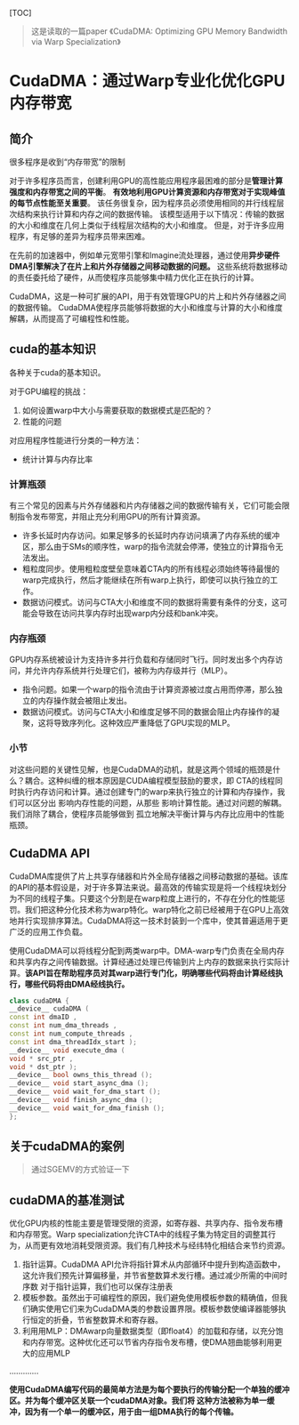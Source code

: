 

[TOC]

> 这是读取的一篇paper 《CudaDMA: Optimizing GPU Memory Bandwidth via Warp Specialization》
>
> [cudaDMA]: https://github.com/lightsighter/CudaDMA

# CudaDMA：通过Warp专业化优化GPU内存带宽

## 简介

很多程序是收到“内存带宽”的限制

对于许多程序员而言，创建利用GPU的高性能应用程序最困难的部分是**管理计算强度和内存带宽之间的平衡**。 **有效地利用GPU计算资源和内存带宽对于实现峰值的每节点性能至关重要**。 该任务很复杂，因为程序员必须使用相同的并行线程层次结构来执行计算和内存之间的数据传输。 该模型适用于以下情况：传输的数据的大小和维度在几何上类似于线程层次结构的大小和维度。 但是，对于许多应用程序，有足够的差异为程序员带来困难。

在先前的加速器中，例如单元宽带引擎和Imagine流处理器，通过使用**异步硬件DMA引擎解决了在片上和片外存储器之间移动数据的问题。** 这些系统将数据移动的责任委托给了硬件，从而使程序员能够集中精力优化正在执行的计算。

CudaDMA，这是一种可扩展的API，用于有效管理GPU的片上和片外存储器之间的数据传输。 CudaDMA使程序员能够将数据的大小和维度与计算的大小和维度解耦，从而提高了可编程性和性能。



## cuda的基本知识

各种关于cuda的基本知识。

对于GPU编程的挑战：

1. 如何设置warp中大小与需要获取的数据模式是匹配的？
2. 性能的问题

对应用程序性能进行分类的一种方法：

- 统计计算与内存比率

### 计算瓶颈

有三个常见的因素与片外存储器和片内存储器之间的数据传输有关，它们可能会限制指令发布带宽，并阻止充分利用GPU的所有计算资源。

- 许多长延时内存访问。如果足够多的长延时内存访问填满了内存系统的缓冲区，那么由于SMs的顺序性，warp的指令流就会停滞，使独立的计算指令无法发出。
- 粗粒度同步。使用粗粒度壁垒意味着CTA内的所有线程必须始终等待最慢的warp完成执行，然后才能继续在所有warp上执行，即使可以执行独立的工作。
- 数据访问模式。访问与CTA大小和维度不同的数据将需要有条件的分支，这可能会导致在访问共享内存时出现warp内分歧和bank冲突。

### 内存瓶颈

GPU内存系统被设计为支持许多并行负载和存储同时飞行。同时发出多个内存访问，并允许内存系统并行处理它们，被称为内存级并行（MLP）。

- 指令问题。如果一个warp的指令流由于计算资源被过度占用而停滞，那么独立的内存操作就会被阻止发出。
- 数据访问模式。访问与CTA大小和维度足够不同的数据会阻止内存操作的凝聚，这将导致序列化。这种效应严重降低了GPU实现的MLP。

### 小节

对这些问题的关键性见解，也是CudaDMA的动机，就是这两个领域的瓶颈是什么？耦合。这种纠缠的根本原因是CUDA编程模型鼓励的要求，即 CTA的线程同时执行内存访问和计算。通过创建专门的warp来执行独立的计算和内存操作，我们可以区分出 影响内存性能的问题，从那些 影响计算性能。通过对问题的解耦。我们消除了耦合，使程序员能够做到 孤立地解决平衡计算与内存比应用中的性能瓶颈。



## CudaDMA API

CudaDMA库提供了片上共享存储器和片外全局存储器之间移动数据的基础。该库的API的基本假设是，对于许多算法来说。最高效的传输实现是将一个线程块划分为不同的线程子集。只要这个分割是在warp粒度上进行的，不存在分化的性能惩罚。我们把这种分化技术称为warp特化。warp特化之前已经被用于在GPU上高效地并行实现排序算法。CudaDMA将这一技术封装到一个库中，使其普遍适用于更广泛的应用工作负载。

使用CudaDMA可以将线程分配到两类warp中。DMA-warp专门负责在全局内存和共享内存之间传输数据。计算经通过处理已传输到片上内存的数据来执行实际计算。**该API旨在帮助程序员对其warp进行专门化，明确哪些代码将由计算经线执行，哪些代码将由DMA经线执行。**

```c++
class cudaDMA {
__device__ cudaDMA (
const int dmaID ,
const int num_dma_threads ,
const int num_compute_threads ,
const int dma_threadIdx_start );
__device__ void execute_dma (
void * src_ptr ,
void * dst_ptr );
__device__ bool owns_this_thread ();
__device__ void start_async_dma ();
__device__ void wait_for_dma_start ();
__device__ void finish_async_dma ();
__device__ void wait_for_dma_finish ();
};
```

## 关于cudaDMA的案例

> 通过SGEMV的方式验证一下



## cudaDMA的基准测试

优化GPU内核的性能主要是管理受限的资源，如寄存器、共享内存、指令发布槽和内存带宽。Warp specialization允许CTA中的线程子集为特定目的调整其行为，从而更有效地消耗受限资源。我们有几种技术与经纬特化相结合来节约资源。

1. 指针运算。CudaDMA API允许将指针算术从内部循环中提升到构造函数中，这允许我们预先计算偏移量，并节省整数算术发行槽。通过减少所需的中间时序数
   对于指针运算，我们也可以保存注册表
2. 模板参数。虽然出于可编程性的原因，我们避免使用模板参数的精确值，但我们确实使用它们来为CudaDMA类的参数设置界限。模板参数使编译器能够执行恒定的折叠，节省整数算术和寄存器。
3. 利用用MLP：DMAwarp向量数据类型（即float4）的加载和存储，以充分饱和内存带宽。这种优化还可以节省内存指令发布槽，使DMA翘曲能够利用更大的应用MLP

.............

**使用CudaDMA编写代码的最简单方法是为每个要执行的传输分配一个单独的缓冲区。并为每个缓冲区关联一个cudaDMA对象。我们将 这种方法被称为单一缓冲，因为有一个单一的缓冲区，用于由一组DMA执行的每个传输。**


